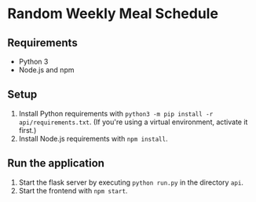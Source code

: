# Random Weekly Meal Schedule

## Requirements
* Python 3
* Node.js and npm

## Setup
   1. Install Python requirements with `python3 -m pip install -r api/requirements.txt`. 
   (If you're using a virtual environment, activate it first.)
   2. Install Node.js requirements with `npm install`.
   
## Run the application
1. Start the flask server by executing `python run.py` in the directory `api`. 
2. Start the frontend with `npm start`.